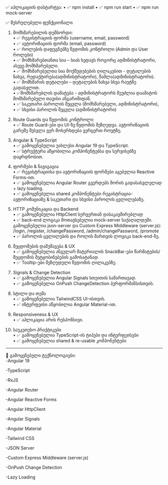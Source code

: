 ✅ აპლიკაციის დასტარტვა:
    • ✅ npm install
    • ✅ npm run start 
    • ✅ npm run mock-server

✅ შესრულებული ფუნქციონალი
1. მომხმარებილის დეშბორდი:  
   • ✅ რეგისტრაციის ფორმა (username, email, password)  
   • ✅ ავტორიზაციის ფორმა (email, password)  
   • ✅ როლების დაფუგნებზე წვდომის კონტროლი (Admin და User როლები)  
   • ✅ მომხმარებთანთა სია – სიას ხედავს როგორც ადმინისტრატორი, ასევე მომხმარებელი.  
   • ✅ მომხმარებელთა სია მოქმედებების ღილაკებით - დეტალების ნახვა, რედაქტირება(ადმინისტრატორი), წაშლა(ადმინისტრატორი).  
   • ✅ მომხმარის დეტალები – დეტალების ნახვა სხვა რაუტზე გადასვლით.  
   • ✅მომხმარებლის დამატება - ადმინისტრატორს შეუძლია დაამატოს მომხმარებელი თავისი ანგარიშიდან.  
   • ✅ საკუთარი პაროლის შეცვლა (მომხმარებელი, ადმინისტრატორი),  
   • ✅ სხვისი პაროლის შეცვლა (ადმინისტრატორი)

2. Route Guards და წვდომის კონტროლი  
   • ✅ Route Guard-ები და UI-ზე წვდომის შეზღუდვა. ავტორიზაციის გარეშე შესვლა ვერ მოხერხდება ვერცერთ როუტზე.

3. Angular & TypeScript  
   • ✅ გამოყენებულია უახლესი Angular 19 და TypeScript.  
   • ✅ სტრუქტურა აწყობილია კომპონენტებსა და სერვისებზე დაყრდნობით.

4. ფორმები & ნავიგაცია  
   • ✅ რეგისტრაციისა და ავტორიზაციის ფორმები აგებულია Reactive Forms-ით.  
   • ✅ გამოყენებულია Angular Router გვერდებს შორის გადასასვლელად + lazy loading.  
   • ✅ გამოყენებულია shared კომპონენტები რეგისტრაცია-ავტორიზაციაზე & საკუთარი და სხვისი პაროლის ცვლილებაზე.

5. HTTP კომუნიკაცია და Backend  
   • ✅ გამოყენებულია HttpClient სერვერთან დასაკავშირებლად  
   • ✅ back-end ლოგიკა მოთავსებულია mock-server საქაღალდეში. გამოყენებულია json-server და Custom Express Middleware (server.js):  
    /login, /register, /changePassword, /admin/changePassword, /promote  
   • ✅ პაროლის ცვლილების და როლის მართვის ლოგიკა back-end-ზე.

6. შეცდომების დამუშავება & UX  
   • ✅ გამოყენებულია ანგულარ მატერიალის SnackBar-ები წარმატების/შეცდომის შეტყობინებების გამოსატანად.  
   • ✅ Tooltip-ები შეზღუდული წვდომის ღილაკებზე.

7. Signals & Change Detection  
   • ✅ გამოყენებულია Angular Signals სთეითის სამართავად.  
   • ✅ გამოყენებულია OnPush ChangeDetection პერფორმანსისთვის.

8. სტილი და თემა  
   • ✅ გამოყენებულია TailwindCSS UI-ისთვის.  
   • ✅ ინტერფეისი აწყობილია Angular Material-ით.

9. Responsiveness & UX  
   • ✅ აპლიკაცია არის რესპონსივი.

10. საუკეთესო პრაქტიკები  
    • ✅ გამოყენებულია TypeScript-ის ტიპები და ინტერფეისები  
    • ✅ გამოყენებულია shared & re-usable კომპონენტები

---

🚀 გამოყენებული ტექნოლოგიები:  
-Angular 19

-TypeScript

-RxJS

-Angular Router

-Angular Reactive Forms

-Angular HttpClient

-Angular Signals

-Angular Material

-Tailwind CSS

-JSON Server

-Custom Express Middleware (server.js)

-OnPush Change Detection

-Lazy Loading
